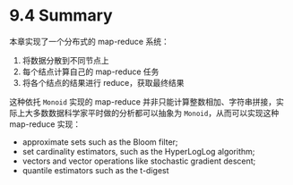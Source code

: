 # 9.4 Summary

本章实现了一个分布式的 map-reduce 系统：

1. 将数据分散到不同节点上
2. 每个结点计算自己的 map-reduce 任务
3. 将各个结点的结果进行 reduce，获取最终结果

这种依托 `Monoid` 实现的 map-reduce 并非只能计算整数相加、字符串拼接，实际上大多数数据科学家平时做的分析都可以抽象为 `Monoid`，从而可以实现这种 map-reduce 实现：

* approximate sets such as the Bloom filter;
* set cardinality estimators, such as the HyperLogLog algorithm;
* vectors and vector operations like stochastic gradient descent;
* quantile estimators such as the t-digest